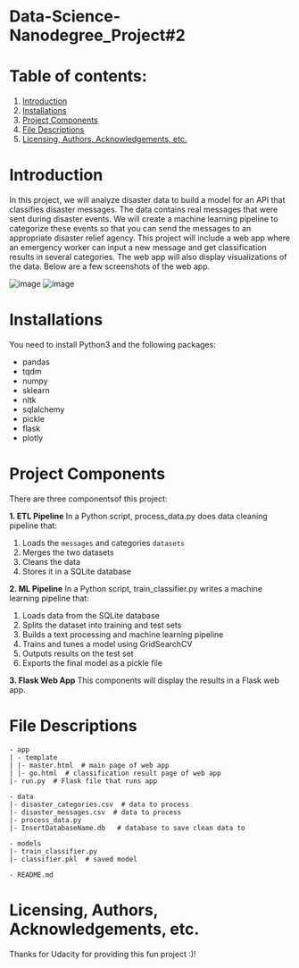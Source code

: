 # Data-Science-Nanodegree_Project#2

# Table of contents:
1. [Introduction](https://github.com/LamyaMK/Data-Science-Nanodegree_Project-2/edit/main/README.md#introduction)
2. [Installations](https://github.com/LamyaMK/Data-Science-Nanodegree_Project-2/edit/main/README.md#installations)
3. [Project Components](https://github.com/LamyaMK/Data-Science-Nanodegree_Project-2/edit/main/README.md#project-components)
4. [File Descriptions](https://github.com/LamyaMK/Data-Science-Nanodegree_Project-2/edit/main/README.md#file-descriptions)
5. [Licensing, Authors, Acknowledgements, etc.](https://github.com/LamyaMK/Data-Science-Nanodegree_Project-2/edit/main/README.md#licensing-authors-acknowledgements-etc)


# Introduction

In this project, we will analyze disaster data to build a model for an API that classifies disaster messages. The data contains real messages that were sent during disaster events. We will create a machine learning pipeline to categorize these events so that you can send the messages to an appropriate disaster relief agency.
This project will include a web app where an emergency worker can input a new message and get classification results in several categories. The web app will also display visualizations of the data.
Below are a few screenshots of the web app.

![image](https://user-images.githubusercontent.com/97054802/155796723-4d5c6603-657e-45bd-a194-953b6d0e20a1.png)
![image](https://user-images.githubusercontent.com/97054802/155796782-2d9f9c77-02af-4af5-898d-4af66499d499.png)


# Installations
You need to install Python3 and the following packages:
- pandas
- tqdm
- numpy
- sklearn
- nltk
- sqlalchemy
- pickle
- flask
- plotly

# Project Components

There are three componentsof this project:

**1. ETL Pipeline**
In a Python script, process_data.py does data cleaning pipeline that:

1. Loads the `messages` and categories `datasets`
2. Merges the two datasets
3. Cleans the data
3. Stores it in a SQLite database

**2. ML Pipeline**
In a Python script, train_classifier.py writes a machine learning pipeline that:

1. Loads data from the SQLite database
2. Splits the dataset into training and test sets
3. Builds a text processing and machine learning pipeline
4. Trains and tunes a model using GridSearchCV
5. Outputs results on the test set
6. Exports the final model as a pickle file

**3. Flask Web App**
This components will display the results in a Flask web app.

# File Descriptions

```
- app
| - template
| |- master.html  # main page of web app
| |- go.html  # classification result page of web app
|- run.py  # Flask file that runs app

- data
|- disaster_categories.csv  # data to process 
|- disaster_messages.csv  # data to process
|- process_data.py
|- InsertDatabaseName.db   # database to save clean data to

- models
|- train_classifier.py
|- classifier.pkl  # saved model 

- README.md

```


# Licensing, Authors, Acknowledgements, etc.

Thanks for Udacity for providing this fun project :)!
